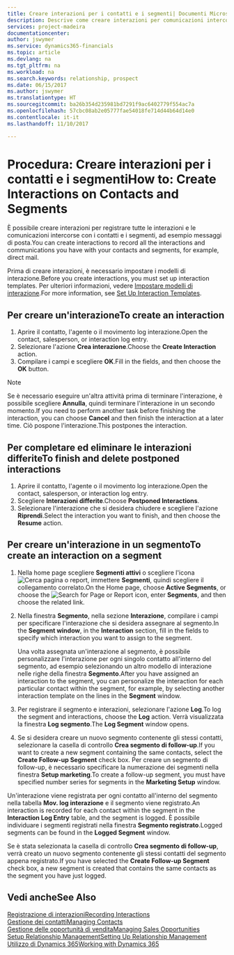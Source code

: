 ```yaml
---
title: Creare interazioni per i contatti e i segmenti| Documenti Microsoft
description: Descrive come creare interazioni per comunicazioni intercorse con i contatti e i segmenti in Dynamics 365, ad esempio messaggi di posta diretta.
services: project-madeira
documentationcenter: 
author: jswymer
ms.service: dynamics365-financials
ms.topic: article
ms.devlang: na
ms.tgt_pltfrm: na
ms.workload: na
ms.search.keywords: relationship, prospect
ms.date: 06/15/2017
ms.author: jswymer
ms.translationtype: HT
ms.sourcegitcommit: ba26b354d235981bd7291f9ac6402779f554ac7a
ms.openlocfilehash: 57cbc08ab2e05777fae54018fe714d44b64d14e0
ms.contentlocale: it-it
ms.lasthandoff: 11/10/2017

---
```

# <a name="how-to-create-interactions-on-contacts-and-segments"></a><span data-ttu-id="80128-103">Procedura: Creare interazioni per i contatti e i segmenti</span><span class="sxs-lookup"><span data-stu-id="80128-103">How to: Create Interactions on Contacts and Segments</span></span>
<span data-ttu-id="80128-104">È possibile creare interazioni per registrare tutte le interazioni e le comunicazioni intercorse con i contatti e i segmenti, ad esempio messaggi di posta.</span><span class="sxs-lookup"><span data-stu-id="80128-104">You can create interactions to record all the interactions and communications you have with your contacts and segments, for example, direct mail.</span></span>

<span data-ttu-id="80128-105">Prima di creare interazioni, è necessario impostare i modelli di interazione.</span><span class="sxs-lookup"><span data-stu-id="80128-105">Before you create interactions, you must set up interaction templates.</span></span> <span data-ttu-id="80128-106">Per ulteriori informazioni, vedere [Impostare modelli di interazione](marketing-interactions.md).</span><span class="sxs-lookup"><span data-stu-id="80128-106">For more information, see  [Set Up Interaction Templates](marketing-interactions.md).</span></span>

## <a name="to-create-an-interaction"></a><span data-ttu-id="80128-107">Per creare un'interazione</span><span class="sxs-lookup"><span data-stu-id="80128-107">To create an interaction</span></span>
1. <span data-ttu-id="80128-108">Aprire il contatto, l'agente o il movimento log interazione.</span><span class="sxs-lookup"><span data-stu-id="80128-108">Open the contact, salesperson, or interaction log entry.</span></span>
2. <span data-ttu-id="80128-109">Selezionare l'azione **Crea interazione**.</span><span class="sxs-lookup"><span data-stu-id="80128-109">Choose the **Create Interaction** action.</span></span>
3. <span data-ttu-id="80128-110">Compilare i campi e scegliere **OK**.</span><span class="sxs-lookup"><span data-stu-id="80128-110">Fill in the fields, and then choose the **OK** button.</span></span>

> [!NOTE]  
>   <span data-ttu-id="80128-111">Se è necessario eseguire un'altra attività prima di terminare l'interazione, è possibile scegliere **Annulla**, quindi terminare l'interazione in un secondo momento.</span><span class="sxs-lookup"><span data-stu-id="80128-111">If you need to perform another task before finishing the interaction, you can choose **Cancel** and then finish the interaction at a later time.</span></span> <span data-ttu-id="80128-112">Ciò pospone l'interazione.</span><span class="sxs-lookup"><span data-stu-id="80128-112">This postpones the interaction.</span></span>

## <a name="to-finish-and-delete-postponed-interactions"></a><span data-ttu-id="80128-113">Per completare ed eliminare le interazioni differite</span><span class="sxs-lookup"><span data-stu-id="80128-113">To finish and delete postponed interactions</span></span>
1. <span data-ttu-id="80128-114">Aprire il contatto, l'agente o il movimento log interazione.</span><span class="sxs-lookup"><span data-stu-id="80128-114">Open the contact, salesperson, or interaction log entry.</span></span>
2. <span data-ttu-id="80128-115">Scegliere **Interazioni differite**.</span><span class="sxs-lookup"><span data-stu-id="80128-115">Choose **Postponed Interactions**.</span></span>
3. <span data-ttu-id="80128-116">Selezionare l'interazione che si desidera chiudere e scegliere l'azione **Riprendi**.</span><span class="sxs-lookup"><span data-stu-id="80128-116">Select the interaction you want to finish, and then choose the **Resume** action.</span></span>

## <a name="to-create-an-interaction-on-a-segment"></a><span data-ttu-id="80128-117">Per creare un'interazione in un segmento</span><span class="sxs-lookup"><span data-stu-id="80128-117">To create an interaction on a segment</span></span>
1. <span data-ttu-id="80128-118">Nella home page scegliere **Segmenti attivi** o scegliere l'icona ![Cerca pagina o report](media/ui-search/search_small.png "icona Cerca pagina o report"), immettere **Segmenti**, quindi scegliere il collegamento correlato.</span><span class="sxs-lookup"><span data-stu-id="80128-118">On the Home page, choose **Active Segments**, or choose the ![Search for Page or Report](media/ui-search/search_small.png "Search for Page or Report icon") icon, enter **Segments**, and then choose the related link.</span></span>
2. <span data-ttu-id="80128-119">Nella finestra **Segmento**, nella sezione **Interazione**, compilare i campi per specificare l'interazione che si desidera assegnare al segmento.</span><span class="sxs-lookup"><span data-stu-id="80128-119">In the **Segment window**, in the **Interaction** section, fill in the fields to specify which interaction you want to assign to the segment.</span></span>

    <span data-ttu-id="80128-120">Una volta assegnata un'interazione al segmento, è possibile personalizzare l'interazione per ogni singolo contatto all'interno del segmento, ad esempio selezionando un altro modello di interazione nelle righe della finestra **Segmento**.</span><span class="sxs-lookup"><span data-stu-id="80128-120">After you have assigned an interaction to the segment, you can personalize the interaction for each particular contact within the segment, for example, by selecting another interaction template on the lines in the **Segment** window.</span></span>  
3. <span data-ttu-id="80128-121">Per registrare il segmento e interazioni, selezionare l'azione **Log**.</span><span class="sxs-lookup"><span data-stu-id="80128-121">To log the segment and interactions, choose the **Log** action.</span></span> <span data-ttu-id="80128-122">Verrà visualizzata la finestra **Log segmento**.</span><span class="sxs-lookup"><span data-stu-id="80128-122">The **Log Segment** window opens.</span></span>
4. <span data-ttu-id="80128-123">Se si desidera creare un nuovo segmento contenente gli stessi contatti, selezionare la casella di controllo **Crea segmento di follow-up**.</span><span class="sxs-lookup"><span data-stu-id="80128-123">If you want to create a new segment containing the same contacts, select the **Create Follow-up Segment** check box.</span></span> <span data-ttu-id="80128-124">Per creare un segmento di follow-up, è necessario specificare la numerazione dei segmenti nella finestra **Setup marketing**.</span><span class="sxs-lookup"><span data-stu-id="80128-124">To create a follow-up segment, you must have specified number series for segments in the **Marketing Setup** window.</span></span>

<span data-ttu-id="80128-125">Un'interazione viene registrata per ogni contatto all'interno del segmento nella tabella **Mov. log interazione** e il segmento viene registrato.</span><span class="sxs-lookup"><span data-stu-id="80128-125">An interaction is recorded for each contact within the segment in the **Interaction Log Entry** table, and the segment is logged.</span></span> <span data-ttu-id="80128-126">È possibile individuare i segmenti registrati nella finestra **Segmento registrato**.</span><span class="sxs-lookup"><span data-stu-id="80128-126">Logged segments can be found in the **Logged Segment** window.</span></span>

<span data-ttu-id="80128-127">Se è stata selezionata la casella di controllo **Crea segmento di follow-up**, verrà creato un nuovo segmento contenente gli stessi contatti del segmento appena registrato.</span><span class="sxs-lookup"><span data-stu-id="80128-127">If you have selected the **Create Follow-up Segment** check box, a new segment is created that contains the same contacts as the segment you have just logged.</span></span>

## <a name="see-also"></a><span data-ttu-id="80128-128">Vedi anche</span><span class="sxs-lookup"><span data-stu-id="80128-128">See Also</span></span>
[<span data-ttu-id="80128-129">Registrazione di interazioni</span><span class="sxs-lookup"><span data-stu-id="80128-129">Recording Interactions</span></span>](marketing-interactions.md)  
[<span data-ttu-id="80128-130">Gestione dei contatti</span><span class="sxs-lookup"><span data-stu-id="80128-130">Managing Contacts</span></span>](marketing-contacts.md)  
[<span data-ttu-id="80128-131">Gestione delle opportunità di vendita</span><span class="sxs-lookup"><span data-stu-id="80128-131">Managing Sales Opportunities</span></span>](marketing-manage-sales-opportunities.md)  
[<span data-ttu-id="80128-132">Setup Relationship Management</span><span class="sxs-lookup"><span data-stu-id="80128-132">Setting Up Relationship Management</span></span>](marketing-setup-marketing.md)  
[<span data-ttu-id="80128-133">Utilizzo di Dynamics 365</span><span class="sxs-lookup"><span data-stu-id="80128-133">Working with Dynamics 365</span></span>](ui-work-product.md)

